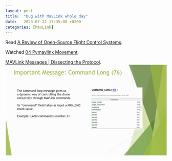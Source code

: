 ```yaml
---
layout: post
title:  "Dug with MavLink whole day"
date:   2023-07-22 17:35:00 +0200
categories: [MavLink]
---
```

Read [A Review of Open-Source Flight Control Systems](https://reefwing.medium.com/a-review-of-open-source-flight-control-systems-2fe37239c9b6).

Watched [04 Pymavlink Movement](https://www.youtube.com/watch?v=yyt4VjBRG_Y).

[MAVLink Messages \| Dissecting the Protocol](https://www.youtube.com/watch?v=Ha66uKC-od0).
![](/assets/images/Screenshot%202023-07-22%20at%2018.38.16.png)
